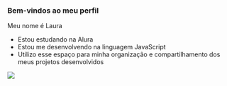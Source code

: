 ### Bem-vindos ao meu perfil

Meu nome é Laura 

- Estou estudando na Alura
- Estou me desenvolvendo na linguagem JavaScript
- Utilizo esse espaço para minha organização e compartilhamento dos meus projetos desenvolvidos
  

![](https://media1.tenor.com/m/Db7jp2DaS6MAAAAd/cat-smiling.gif)
